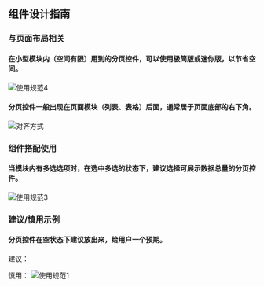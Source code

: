 ## 组件设计指南


### 与页面布局相关

#### 在小型模块内（空间有限）用到的分页控件，可以使用极简版或迷你版，以节省空间。

![使用规范4](https://tdesign.gtimg.com/site/design/images/使用规范4-1822867.jpg)

#### 分页控件一般出现在页面模块（列表、表格）后面，通常居于页面底部的右下角。

![对齐方式](https://tdesign.gtimg.com/site/design/images/对齐方式-1822898.jpg)

### 组件搭配使用

#### 当模块内有多选选项时，在选中多选的状态下，建议选择可展示数据总量的分页控件。

![使用规范3](https://tdesign.gtimg.com/site/design/images/使用规范3-1822839.png)

### 建议/慎用示例

#### 分页控件在空状态下建议放出来，给用户一个预期。

建议：
<!-- <img width="" src="/uploads/102A5DF0F21F42D6BBDAE3D5764CA653/image.png" alt="image.png" /> -->

慎用：
![使用规范1](https://tdesign.gtimg.com/site/design/images/使用规范1-1822808.jpg)




